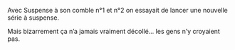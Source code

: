 Avec Suspense à son comble n°1 et n°2 on essayait de lancer une nouvelle série
à suspense.

Mais bizarrement ça n’a jamais vraiment décollé… les gens n’y croyaient pas.
